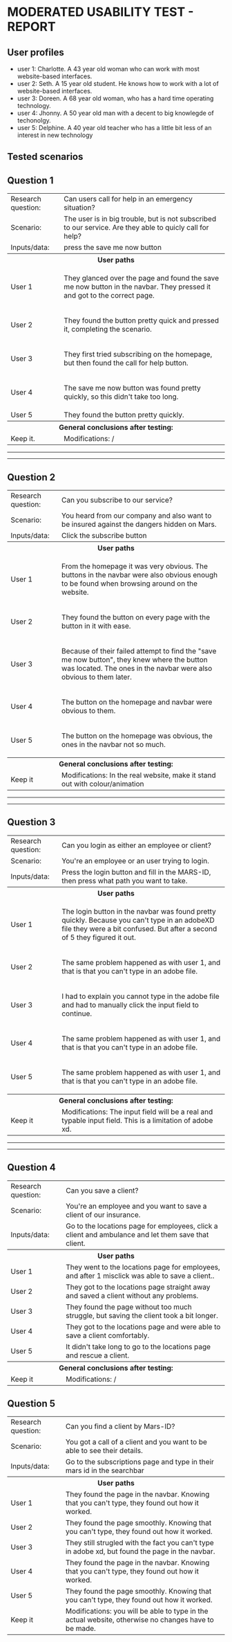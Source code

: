 # MODERATED USABILITY TEST - REPORT
 
## User profiles
<ul>
<li>user 1: Charlotte. A 43 year old woman who can work with most website-based interfaces.</li>
<li>user 2: Seth. A 15 year old student. He knows how to work with a lot of website-based interfaces.</li>
<li>user 3: Doreen. A 68 year old woman, who has a hard time operating technology.</li>
<li>user 4: Jhonny. A 50 year old man with a decent to big knowlegde of techonolgy.
<li>user 5: Delphine. A 40 year old teacher who has a little bit less of an interest in new technology</li>
</ul>
 
## Tested scenarios
## Question 1
<table>
<tr>
<td>Research question:</td>
<td>Can users call for help in an emergency situation?</td>
</tr>
<tr>
<td>Scenario:</td>
<td>The user is in big trouble, but is not subscribed to our service. Are they able to quicly call for help?</td>
 </tr>
 <tr>
<td>Inputs/data:</td>
<td>press the save me now button</td>
</tr>
<tr>
<th colspan=2>User paths</th>
</tr>
<tr>
<td>User 1</td>
 <td><p>They glanced over the page and found the save me now button in the navbar. They pressed it and got to the correct page.</p>
 </td>
</tr>
<tr>
<td>User 2</td>
<td><p>They found the button pretty quick and pressed it, completing the scenario.</p></td>
</tr>
<tr>
<td>User 3</td>
 <td><p>They first tried subscribing on the homepage, but then found the call for help button.</p></td>
</tr>
<tr>
<td>User 4</td>
<td><p>The save me now button was found pretty quickly, so this didn't take too long.</p></td>
</tr>
<tr>
<td>User 5</td>
 <td>They found the button pretty quickly.</td>
 </tr>
 <tr>
<th colspan=2>General conclusions after testing:</th>
</tr>
<tr>
 <td>Keep it.</td>
 <td>Modifications: /</td>
</tr>
</table>

---
---

## Question 2
<table>
<tr>
<td>Research question:</td>
<td>Can you subscribe to our service?</td>
</tr>
<tr>
<td>Scenario:</td>
<td>You heard from our company and also want to be insured against the dangers hidden on Mars.</td>
 </tr>
 <tr>
<td>Inputs/data:</td>
<td>Click the subscribe button</td>
</tr>
<tr>
<th colspan=2>User paths</th>
</tr>
<tr>
<td>User 1</td>
 <td><p>From the homepage it was very obvious. The buttons in the navbar were also obvious enough to be found when browsing around on the website.</p></td>
</tr>
<tr>
<td>User 2</td>
<td><p>They found the button on every page with the button in it with ease.</p></td>
</tr>
<tr>
<td>User 3</td>
 <td><p>Because of their failed attempt to find the "save me now button", they knew where the button was located. The ones in the navbar were also obvious to them later.</p></td>
</tr>
<tr>
<td>User 4</td>
<td><p>The button on the homepage and navbar were obvious to them.</p></td>
</tr>
<tr>
<td>User 5</td>
 <td><p>The button on the homepage was obvious, the ones in the navbar not so much.</p></td>
 </tr>
 <tr>
<th colspan=2>General conclusions after testing:</th>
</tr>
<tr>
<td>Keep it</td>
<td>Modifications: In the real website, make it stand out with colour/animation</td>
 </tr>
 </table>
 
---
---

## Question 3
<table>
<tr>
<td>Research question:</td>
<td>Can you login as either an employee or client?</td>
</tr>
<tr>
<td>Scenario:</td>
<td>You're an employee or an user trying to login.</td>
 </tr>
 <tr>
<td>Inputs/data:</td>
<td>Press the login button and fill in the MARS-ID, then press what path you want to take.</td>
</tr>
<tr>
<th colspan=2>User paths</th>
</tr>
<tr>
<td>User 1 </td>
 <td><p>The login button in the navbar was found pretty quickly. Because you can't type in an adobeXD file they were a bit confused. But after a second of 5 they figured it out.</p></td>
</tr>
<tr>
<td>User 2 </td>
<td><p>The same problem happened as with user 1, and that is that you can't type in an adobe file.</p></td>
</tr>
<tr>
<td>User 3 </td>
 <td><p>I had to explain you cannot type in the adobe file and had to manually click the input field to continue.</p></td>
</tr>
<tr>
<td>User 4 </td>
<td><p>The same problem happened as with user 1, and that is that you can't type in an adobe file.</p></td>
</tr>
<tr>
<td>User 5 </td>
 <td><p>The same problem happened as with user 1, and that is that you can't type in an adobe file.</p></td>
 </tr>
 <tr>
<th colspan=2>General conclusions after testing:</th>
</tr>
<tr>
<td>Keep it</td>
<td>Modifications: The input field will be a real and typable input field. This is a limitation of adobe xd.</td>
</tr>
</table>

---
---

## Question 4
<table>
<tr>
<td>Research question:</td>
<td>Can you save a client?</td>
</tr>
<tr>
<td>Scenario:</td>
<td>You're an employee and you want to save a client of our insurance.</td>
 </tr>
 <tr>
<td>Inputs/data:</td>
<td>Go to the locations page for employees, click a client and ambulance and let them save that client.</td>
</tr>
<tr>
<th colspan=2>User paths</th>
</tr>
<tr>
<td>User 1 </td>
 <td>They went to the locations page for employees, and after 1 misclick was able to save a client..</td>
</tr>
<tr>
<td>User 2 </td>
<td>They got to the locations page straight away and saved a client without any problems.</td>
</tr>
<tr>
<td>User 3 </td>
 <td>They found the page without too much struggle, but saving the client took a bit longer.</td>
</tr>
<tr>
<td>User 4 </td>
<td>They got to the locations page and were able to save a client comfortably.</td>
</tr>
<tr>
<td>User 5 </td>
 <td>It didn't take long to go to the locations page and rescue a client.</td>
 </tr>
 <tr>
<th colspan=2>General conclusions after testing:</th>
</tr>
<tr>
<td>Keep it</td>
<td>Modifications: /</td>
</tr>
</table>


## Question 5
<table>
<tr>
<td>Research question:</td>
<td>Can you find a client by Mars-ID?</td>
</tr>
<tr>
<td>Scenario:</td>
<td>You got a call of a client and you want to be able to see their details.</td>
 </tr>
 <tr>
<td>Inputs/data:</td>
<td>Go to the subscriptions page and type in their mars id in the searchbar</td>
</tr>
<tr>
<th colspan=2>User paths</th>
</tr>
<tr>
<td>User 1 </td>
 <td>They found the page in the navbar. Knowing that you can't type, they found out how it worked.</td>
</tr>
<tr>
<td>User 2 </td>
<td>They found the page smoothly. Knowing that you can't type, they found out how it worked.</td>
</tr>
<tr>
<td>User 3 </td>
 <td>They still strugled with the fact you can't type in adobe xd, but found the page in the navbar.</td>
</tr>
<tr>
<td>User 4 </td>
<td>They found the page in the navbar. Knowing that you can't type, they found out how it worked.</td>
</tr>
<tr>
<td>User 5 </td>
 <td>They found the page smoothly. Knowing that you can't type, they found out how it worked.</td>
 </tr>
<tr>
<td>Keep it</td>
<td>Modifications: you will be able to type in the actual website, otherwise no changes have to be made.</td>
</tr>
</table>
